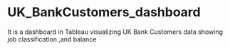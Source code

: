 # UK_BankCustomers_dashboard
It is a dashboard in Tableau visualizing UK Bank Customers data showing job classification ,and balance  

